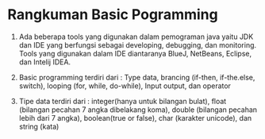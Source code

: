 # Rangkuman Basic Pogramming

1. Ada beberapa tools yang digunakan dalam pemograman java yaitu JDK dan IDE yang berfungsi sebagai developing, debugging, dan monitoring. Tools yang digunakan dalam IDE diantaranya BlueJ, NetBeans, Eclipse, dan Intelij IDEA.

2. Basic programming terdiri dari : Type data, brancing (if-then, if-the.else, switch), looping (for, while, do-while), Input output, dan operator

3. Tipe data terdiri dari : integer(hanya untuk bilangan bulat), float (bilangan pecahan 7 angka dibelakang koma), double (bilangan pecahan lebih dari 7 angka), boolean(true or false), char (karakter unicode), dan string (kata)